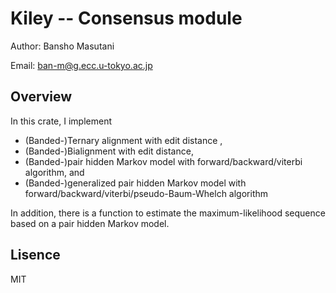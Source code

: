 # Kiley -- Consensus module

Author: Bansho Masutani

Email: ban-m@g.ecc.u-tokyo.ac.jp


## Overview

In this crate, I implement

- (Banded-)Ternary alignment with edit distance ,
- (Banded-)Bialignment with edit distance,
- (Banded-)pair hidden Markov model with forward/backward/viterbi algorithm, and
- (Banded-)generalized pair hidden Markov model with forward/backward/viterbi/pseudo-Baum-Whelch algorithm 

In addition, there is a function to estimate the maximum-likelihood sequence based on a pair hidden Markov model.

## Lisence

MIT
